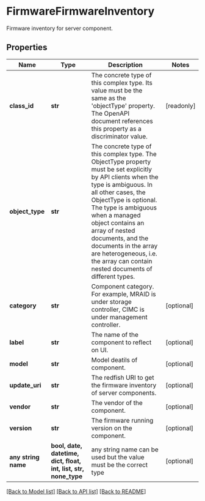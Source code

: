 # FirmwareFirmwareInventory

Firmware inventory for server component.
## Properties
Name | Type | Description | Notes
------------ | ------------- | ------------- | -------------
**class_id** | **str** | The concrete type of this complex type. Its value must be the same as the &#39;objectType&#39; property. The OpenAPI document references this property as a discriminator value. | [readonly] 
**object_type** | **str** | The concrete type of this complex type. The ObjectType property must be set explicitly by API clients when the type is ambiguous. In all other cases, the  ObjectType is optional.  The type is ambiguous when a managed object contains an array of nested documents, and the documents in the array are heterogeneous, i.e. the array can contain nested documents of different types. | 
**category** | **str** | Component category. For example, MRAID is under storage controller, CIMC is under management controller. | [optional] 
**label** | **str** | The name of the component to reflect on UI. | [optional] 
**model** | **str** | Model deatils of component. | [optional] 
**update_uri** | **str** | The redfish URI to get the firmware inventory of server components. | [optional] 
**vendor** | **str** | The vendor of the component. | [optional] 
**version** | **str** | The firmware running version on the component. | [optional] 
**any string name** | **bool, date, datetime, dict, float, int, list, str, none_type** | any string name can be used but the value must be the correct type | [optional]

[[Back to Model list]](../README.md#documentation-for-models) [[Back to API list]](../README.md#documentation-for-api-endpoints) [[Back to README]](../README.md)


